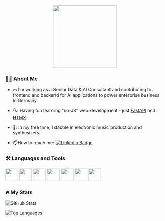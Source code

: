 
<div align="center">
  <img src="https://media1.giphy.com/media/v1.Y2lkPTc5MGI3NjExY2w5Y3k2dHR4NWNxYzE4Mml1MnBuODFjZjlvd2VyczkyMWMweDNjNCZlcD12MV9pbnRlcm5hbF9naWZfYnlfaWQmY3Q9Zw/DvyLQztQwmyAM/giphy.gif" width="200" height="200"/>
</div>

### :technologist: About Me

- :euro: I’m working as a Senior Data & AI Consultant and contributing to frontend and backend for AI applications to power enterprise business in Germany.

- 🔍: Having fun learning "no-JS" web-development - just [FastAPI](https://fastapi.tiangolo.com/) and [HTMX](https://htmx.org/). 

- 🎹: In my free time, I dabble in electronic music production and synthesizers.

- :mailbox:How to reach me: [![Linkedin Badge](https://img.shields.io/badge/Linkedin-Profile-blue)](https://www.linkedin.com/in/daniel-gray-dsotm-rsa/)

### :hammer_and_wrench: Languages and Tools

<div>
  
  <img src="https://cdn.jsdelivr.net/gh/devicons/devicon@latest/icons/azure/azure-original.svg" width="40" height="40" />
  <img src="https://cdn.jsdelivr.net/gh/devicons/devicon@latest/icons/python/python-original.svg" width="40" height="40" />
  <img src="https://cdn.jsdelivr.net/gh/devicons/devicon@latest/icons/fastapi/fastapi-original.svg" width="40" height="40" />
  <img src="https://cdn.jsdelivr.net/gh/devicons/devicon@latest/icons/docker/docker-original.svg" width="40" height="40" />
  <img src="https://cdn.jsdelivr.net/gh/devicons/devicon@latest/icons/vscode/vscode-original.svg" width="40" height="40" />
  <img src="https://cdn.jsdelivr.net/gh/devicons/devicon@latest/icons/sqlite/sqlite-original.svg" width="40" height="40" />
  <img src="https://cdn.jsdelivr.net/gh/devicons/devicon@latest/icons/r/r-original.svg" width="40" height="40" />
</div>


### :fire: My Stats


![GitHub Stats](https://github-readme-stats.vercel.app/api?username=DSOTM-RSA&show_icons=true&theme=algolia)

[![Top Languages](https://github-readme-stats.vercel.app/api/top-langs/?username=DSOTM-RSA&layout=compact&theme=algolia)](https://github.com/DSOTM-RSA/github-readme-stats)



<!--
**DSOTM-RSA/DSOTm-RSA** is a ✨ _special_ ✨ repository because its `README.md` (this file) appears on your GitHub profile.

Here are some ideas to get you started:

- 🔭 I’m currently working on ...
- 🌱 I’m currently learning ...
- 👯 I’m looking to collaborate on ...
- 🤔 I’m looking for help with ...
- 💬 Ask me about ...
- 📫 How to reach me: ...
- 😄 Pronouns: ...
- ⚡ Fun fact: ...
-->

